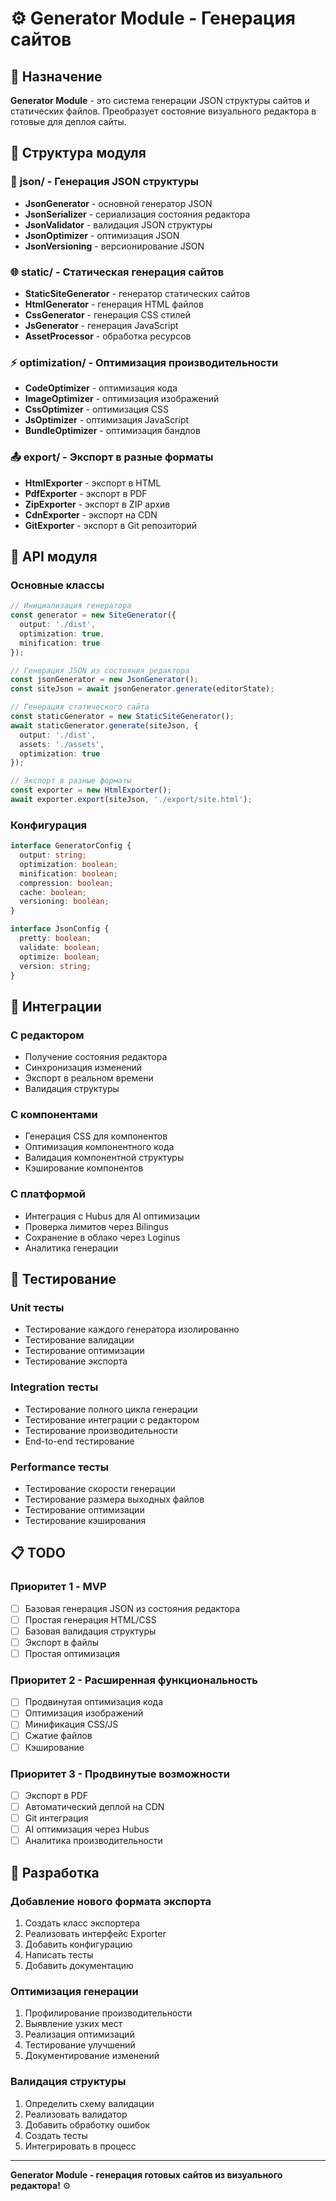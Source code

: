 # ⚙️ Generator Module - Генерация сайтов

## 🎯 Назначение

**Generator Module** - это система генерации JSON структуры сайтов и статических файлов. Преобразует состояние визуального редактора в готовые для деплоя сайты.

## 📁 Структура модуля

### 📄 **json/** - Генерация JSON структуры
- **JsonGenerator** - основной генератор JSON
- **JsonSerializer** - сериализация состояния редактора
- **JsonValidator** - валидация JSON структуры
- **JsonOptimizer** - оптимизация JSON
- **JsonVersioning** - версионирование JSON

### 🌐 **static/** - Статическая генерация сайтов
- **StaticSiteGenerator** - генератор статических сайтов
- **HtmlGenerator** - генерация HTML файлов
- **CssGenerator** - генерация CSS стилей
- **JsGenerator** - генерация JavaScript
- **AssetProcessor** - обработка ресурсов

### ⚡ **optimization/** - Оптимизация производительности
- **CodeOptimizer** - оптимизация кода
- **ImageOptimizer** - оптимизация изображений
- **CssOptimizer** - оптимизация CSS
- **JsOptimizer** - оптимизация JavaScript
- **BundleOptimizer** - оптимизация бандлов

### 📤 **export/** - Экспорт в разные форматы
- **HtmlExporter** - экспорт в HTML
- **PdfExporter** - экспорт в PDF
- **ZipExporter** - экспорт в ZIP архив
- **CdnExporter** - экспорт на CDN
- **GitExporter** - экспорт в Git репозиторий

## 🔧 API модуля

### Основные классы

```typescript
// Инициализация генератора
const generator = new SiteGenerator({
  output: './dist',
  optimization: true,
  minification: true
});

// Генерация JSON из состояния редактора
const jsonGenerator = new JsonGenerator();
const siteJson = await jsonGenerator.generate(editorState);

// Генерация статического сайта
const staticGenerator = new StaticSiteGenerator();
await staticGenerator.generate(siteJson, {
  output: './dist',
  assets: './assets',
  optimization: true
});

// Экспорт в разные форматы
const exporter = new HtmlExporter();
await exporter.export(siteJson, './export/site.html');
```

### Конфигурация

```typescript
interface GeneratorConfig {
  output: string;
  optimization: boolean;
  minification: boolean;
  compression: boolean;
  cache: boolean;
  versioning: boolean;
}

interface JsonConfig {
  pretty: boolean;
  validate: boolean;
  optimize: boolean;
  version: string;
}
```

## 🔗 Интеграции

### С редактором
- Получение состояния редактора
- Синхронизация изменений
- Экспорт в реальном времени
- Валидация структуры

### С компонентами
- Генерация CSS для компонентов
- Оптимизация компонентного кода
- Валидация компонентной структуры
- Кэширование компонентов

### С платформой
- Интеграция с Hubus для AI оптимизации
- Проверка лимитов через Bilingus
- Сохранение в облако через Loginus
- Аналитика генерации

## 🧪 Тестирование

### Unit тесты
- Тестирование каждого генератора изолированно
- Тестирование валидации
- Тестирование оптимизации
- Тестирование экспорта

### Integration тесты
- Тестирование полного цикла генерации
- Тестирование интеграции с редактором
- Тестирование производительности
- End-to-end тестирование

### Performance тесты
- Тестирование скорости генерации
- Тестирование размера выходных файлов
- Тестирование оптимизации
- Тестирование кэширования

## 📋 TODO

### Приоритет 1 - MVP
- [ ] Базовая генерация JSON из состояния редактора
- [ ] Простая генерация HTML/CSS
- [ ] Базовая валидация структуры
- [ ] Экспорт в файлы
- [ ] Простая оптимизация

### Приоритет 2 - Расширенная функциональность
- [ ] Продвинутая оптимизация кода
- [ ] Оптимизация изображений
- [ ] Минификация CSS/JS
- [ ] Сжатие файлов
- [ ] Кэширование

### Приоритет 3 - Продвинутые возможности
- [ ] Экспорт в PDF
- [ ] Автоматический деплой на CDN
- [ ] Git интеграция
- [ ] AI оптимизация через Hubus
- [ ] Аналитика производительности

## 🚀 Разработка

### Добавление нового формата экспорта
1. Создать класс экспортера
2. Реализовать интерфейс Exporter
3. Добавить конфигурацию
4. Написать тесты
5. Добавить документацию

### Оптимизация генерации
1. Профилирование производительности
2. Выявление узких мест
3. Реализация оптимизаций
4. Тестирование улучшений
5. Документирование изменений

### Валидация структуры
1. Определить схему валидации
2. Реализовать валидатор
3. Добавить обработку ошибок
4. Создать тесты
5. Интегрировать в процесс

---

**Generator Module - генерация готовых сайтов из визуального редактора!** ⚙️ 